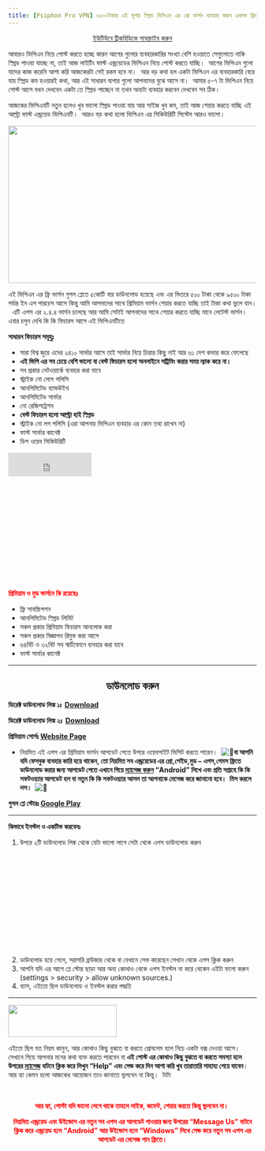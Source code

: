 ```yaml
---
title: [Psiphon Pro VPN] ৯৫০০টাকার এই সুপার স্প্রিড ভিপিএন এর প্রো ভার্সন ব্যবহার করুন একদম ফ্রিতে সাথে রিভিও [18MB]
---
```

<div class="post_paragraph">
<div align="center">
<a href="https://bit.ly/subscribetrickbd">ইউটিউবে ট্রিকবিডিকে সাবস্ক্রাইব করুন</a> </div>
<p>আবারও ভিপিএন নিয়ে পোস্ট করতে হচ্ছে কারন আগের গুলোর ব্যবহারকারির সংখ্যা বেশি হওয়াতে সেগুলোতে নাকি স্প্রিড পাওয়া যাচ্ছে না, তাই আজ লাইটিং ফাস্ট এন্ড্রয়েডের ভিপিএন নিয়ে পোস্ট করতে যাচ্ছি।&nbsp; আগের ভিপিএন গুলো যাদের কাজ করেনি আশা করি আজকেরটা সেই রকম হবে না।&nbsp; আর বড় কথা হল একটা ভিপিএন এর ব্যবহারকারি বেরে যায় স্প্রিড কম হওয়ারই কথা, আর এই সাধারন ব্যপার গুলো আপনাদের বুঝে আসে না।&nbsp; আমার ৫-৭ টা ভিপিএন নিয়ে পোস্ট আসে যখন দেখবেন একটা তে স্প্রিড পাচ্ছেন না তখন অন্যটা ব্যবহার করবেন দেখবেন সব ঠিক।</p>
<p>আজকের ভিপিএনটি নতুন হলেও খুব ভালো স্প্রিড পাওয়া যায় আর সাইজ খুব কম, তাই আজ শেয়ার করতে যাচ্ছি এই আল্ট্রা ফাস্ট এন্ড্রয়েড ভিপিএনটি।&nbsp; আরও বড় কথা হলো ভিপিএন এর সিকিউরিটি সিস্টেম আরও ভালো।</p>
<p><img class="aligncenter wp-image-408 size-full" src="https://techbd.altervista.org/wp-content/uploads/2019/10/Psiphon-Pro-VPN-01.jpg" alt="" width="562" height="319"></p>
<p>এই ভিপিএন এর ফ্রি ভার্সন গুগল প্লেতে ৫কোটি বার ডাউনলোড হয়েছে এবং এর ভিতরে ৫০০ টাকা থেকে ৯৫০০ টাকা পর্যন্ত ইন এপ পারচেস আসে কিন্তু আমি আপনাদের সাথে প্রিমিয়াম ভার্সন শেয়ার করতে যাচ্ছি তাই টাকা কথা ভুলে যান।&nbsp; এটি এপস এর ২.৪.৪ ভার্সন চলেছে আর আমি সেটাই আপনাদের সাথে শেয়ার করতে যাচ্ছি মানে লেটেস্ট ভার্সন।&nbsp; এবার চলুন দেখি কি কি ফিচারস আসে এই ভিপিএনটিতে</p>
<p><strong>সাধারন ফিচারস সমূহুঃ</strong></p>
<ul>
<li>সারা বিশ্ব জুরে এদের ২৪১০ সার্ভার আসে তাই সার্ভার নিয়ে চিন্তার কিছু নাই আর ৬১ দেশ কভার করে ফেলেছে</li>
<li><strong>এই ভিপি এর সব চেয়ে বেশি ভালো বা বেস্ট ফিচারস হলো অনলাইনে সট্রিমিং করার সময় ল্যাক করে না।</strong></li>
<li>সব প্রকার নেটওয়ার্কে ব্যবহার করা যাবে</li>
<li>স্ট্রাইক নো লোগ পলিসি</li>
<li>আনলিমিটেড ব্যান্ডউইথ</li>
<li>আনলিমিটেড সার্ভার</li>
<li>নো রেজিশট্রেশন</li>
<li><strong>বেস্ট ফিচারস হলো আল্ট্রা হাই স্প্রিড</strong></li>
<li>স্ট্রাইক নো লগ পলিসি (এরা আপনার ভিপিএন ব্যবহার এর কোন তথ্য রাখেন না)</li>
<li>ফাস্ট সার্ভার কানেক্ট</li>
<li>ডিপ ওয়েব সিকিউরিটি</li>
</ul><div class="trickbd-ad inside-post-ad inside_posts_p_1_ad_code" style="margin-top: 10px; margin-bottom: 10px"><div style="text-indent: 0px; margin: 0px; padding: 0px; background: transparent none repeat scroll 0% 0%; border-style: none; float: none; line-height: normal; font-size: 1px; vertical-align: baseline; display: inline-block; width: 169px; height: 48px;" id="___ytsubscribe_1"><iframe ng-non-bindable="" hspace="0" marginheight="0" marginwidth="0" scrolling="no" style="position: static; top: 0px; width: 169px; margin: 0px; border-style: none; left: 0px; visibility: visible; height: 48px;" tabindex="0" vspace="0" id="I1_1571743308294" name="I1_1571743308294" src="https://www.youtube.com/subscribe_embed?usegapi=1&amp;channelid=UC3OTCCJNrjyPhcRFzLPYd3g&amp;layout=full&amp;theme=dark&amp;count=default&amp;origin=https%3A%2F%2Ftrickbd.com&amp;gsrc=3p&amp;jsh=m%3B%2F_%2Fscs%2Fapps-static%2F_%2Fjs%2Fk%3Doz.gapi.en.7kWSr24wXFc.O%2Fam%3DwQE%2Fd%3D1%2Fct%3Dzgms%2Frs%3DAGLTcCN-4ZptW5UzimRFZRBm6izu5h2ZaQ%2Fm%3D__features__#_methods=onPlusOne%2C_ready%2C_close%2C_open%2C_resizeMe%2C_renderstart%2Concircled%2Cdrefresh%2Cerefresh%2Conload&amp;id=I1_1571743308294&amp;_gfid=I1_1571743308294&amp;parent=https%3A%2F%2Ftrickbd.com&amp;pfname=&amp;rpctoken=19427520" data-gapiattached="true" width="100%" frameborder="0"></iframe></div>

<script async="" src="//pagead2.googlesyndication.com/pagead/js/adsbygoogle.js"></script>
<ins class="adsbygoogle" style="display: block; text-align: center; height: 200px;" data-ad-layout="in-article" data-ad-format="fluid" data-ad-client="ca-pub-3835532944205431" data-ad-slot="6270061085" data-adsbygoogle-status="done"><ins id="aswift_2_expand" style="display:inline-table;border:none;height:200px;margin:0;padding:0;position:relative;visibility:visible;width:1200px;background-color:transparent;"><ins id="aswift_2_anchor" style="display:block;border:none;height:200px;margin:0;padding:0;position:relative;visibility:visible;width:1200px;background-color:transparent;"><iframe marginwidth="0" marginheight="0" vspace="0" hspace="0" allowtransparency="true" scrolling="no" allowfullscreen="true" onload="var i=this.id,s=window.google_iframe_oncopy,H=s&amp;&amp;s.handlers,h=H&amp;&amp;H[i],w=this.contentWindow,d;try{d=w.document}catch(e){}if(h&amp;&amp;d&amp;&amp;(!d.body||!d.body.firstChild)){if(h.call){setTimeout(h,0)}else if(h.match){try{h=s.upd(h,i)}catch(e){}w.location.replace(h)}}" id="aswift_2" name="aswift_2" style="left:0;position:absolute;top:0;border:0px;width:1200px;height:200px;" width="1200" height="200" frameborder="0"></iframe></ins></ins></ins>
<script>
     (adsbygoogle = window.adsbygoogle || []).push({});
</script></div>
<p><span style="color: #ff0000"><strong>প্রিমিয়াম ও মুড ভার্সনে কি রয়েছেঃ</strong></span></p>
<ul>
<li>ফ্রি সাবস্ক্রিপশন</li>
<li>আনলিমিটেড স্প্রিড লিমিট</li>
<li>সকল প্রকার প্রিমিয়াম ফিচারস আনলোক করা</li>
<li>সকল প্রকার বিজ্ঞাপন রিমুভ করা আসে</li>
<li>৬৪বিট ও ৩২বিট সব স্মার্টফোনে ব্যবহার করা যাবে</li>
<li>ফাস্ট সার্ভার কানেক্ট</li>
</ul>
<hr>
<h2 style="text-align: center">ডাউনলোড করুন</h2>
<p><strong>ডিরেক্ট ডাউনলোড লিঙ্ক ১ঃ&nbsp; <a href="https://usersdrive.com/ewcqenlr4s42.html">Download</a></strong></p>
<p><strong>ডিরেক্ট ডাউনলোড লিঙ্ক ২ঃ&nbsp; <a href="https://intoupload.net/667bxgluol9l">Download</a></strong></p>
<p><strong>প্রিমিয়াম সোর্সঃ <a href="https://mksorb.com/psiphon-pro-apk/">Website Page</a></strong></p>
<ul>
<li>নিয়মিত এই এপস এর প্রিমিয়াম ভার্সন আপডেট পেতে উপরে ওয়েবসাইট ভিসিট করতে পারেন।&nbsp; <img draggable="false" class="emoji" alt="🔔" src="https://s.w.org/images/core/emoji/11/svg/1f514.svg"><strong>বা আপনি যদি ফেসবুক ব্যবহার কারি হয়ে থাকেন, তো নিয়মিত সব এন্ড্রয়েডের এর প্রো,পেইড,মুড – এপস,গেমস ফ্রিতে ডাউনলোড করার জন্য আপডেট পেতে এখানে গিয়ে <a href="https://m.me/MKsOrbOfficial">ম্যাসেজ করুন</a> “Android” লিখে এবং প্রতি সপ্তাহে কি কি সফটওয়্যার আপডেট হল বা নতুন কি কি সফটওয়্যার আসল তা আপনাকে মেসেজ করে জানানো হবে।&nbsp; মিস করলে লস।&nbsp; <img draggable="false" class="emoji" alt="🔔" src="https://s.w.org/images/core/emoji/11/svg/1f514.svg"></strong></li>
</ul>
<p><strong>গুগল প্লে স্টোরঃ <a href="https://play.google.com/store/apps/details?id=com.psiphon3.subscription&amp;hl=en">Google Play</a></strong></p>
<hr>
<p><strong>কিভাবে ইনস্টল ও একটিভ করবেনঃ</strong></p>
<ol>
<li>উপরে ২টি ডাউনলোড লিঙ্ক থেকে যেটা ভালো লাগে সেটা থেকে এপস ডাউনলোড করুন</li><div class="trickbd-ad inside-post-ad inside_posts_p_8_ad_code" style="margin-top: 10px; margin-bottom: 10px"><script async="" src="//pagead2.googlesyndication.com/pagead/js/adsbygoogle.js"></script>
<ins class="adsbygoogle" style="display: block; text-align: center; height: 200px;" data-ad-layout="in-article" data-ad-format="fluid" data-ad-client="ca-pub-3835532944205431" data-ad-slot="6270061085" data-adsbygoogle-status="done"><ins id="aswift_3_expand" style="display:inline-table;border:none;height:200px;margin:0;padding:0;position:relative;visibility:visible;width:1200px;background-color:transparent;"><ins id="aswift_3_anchor" style="display:block;border:none;height:200px;margin:0;padding:0;position:relative;visibility:visible;width:1200px;background-color:transparent;"><iframe marginwidth="0" marginheight="0" vspace="0" hspace="0" allowtransparency="true" scrolling="no" allowfullscreen="true" onload="var i=this.id,s=window.google_iframe_oncopy,H=s&amp;&amp;s.handlers,h=H&amp;&amp;H[i],w=this.contentWindow,d;try{d=w.document}catch(e){}if(h&amp;&amp;d&amp;&amp;(!d.body||!d.body.firstChild)){if(h.call){setTimeout(h,0)}else if(h.match){try{h=s.upd(h,i)}catch(e){}w.location.replace(h)}}" id="aswift_3" name="aswift_3" style="left:0;position:absolute;top:0;border:0px;width:1200px;height:200px;" width="1200" height="200" frameborder="0"></iframe></ins></ins></ins>
<script>
     (adsbygoogle = window.adsbygoogle || []).push({});
</script></div>
<li>ডাউনলোড হয়ে গেলে, সরাসরি ব্রাউজার থেকে বা যেখানে সেভ করেছেন সেখান থেকে এপস ক্লিক করুন</li>
<li>আপনি যদি এর আগে প্লে স্টোর ছাড়া আর অন্য কোথাও থেকে এপস ইনস্টল না করে থেকেন এইটা ফলো করুন (settings &gt; security &gt; allow unknown sources.)</li>
<li>ব্যাস, এইতো ছিল ডাউনলোড ও ইনস্টল করার পদ্ধতি</li>
</ol>
<hr>
<p><a href="https://m.me/MKsOrbOfficial" target="_blank" rel="noopener noreferrer"><img class="alignnone" src="https://inboxer.xeroneit.net/assets/images/messenger_button/1.png" alt="" width="220" height="65"></a></p>
<p>এইতো ছিল যত নিয়ম কানুন, আর কোথাও কিছু বুঝতে বা করতে প্রোবলেম হলে নিচে একটা বক্স দেওয়া আসে।&nbsp; সেখানে গিয়ে আপনার মনের কথা ব্যক্ত করতে পারবেন বা <strong>এই পোস্ট এর কোথাও কিছু বুঝতে বা করতে সমস্যা হলে উপরের <a href="https://m.me/MKsOrbOfficial">ম্যাসেজ</a> বাটনে ক্লিক করে লিখুন “Help” এবং সেন্ড করে দিন আশা করি খুব তারাতারি সাহায্য পেয়ে যাবেন</strong>।&nbsp; আর হ্যা কেমন হলো আজকের আয়োজন তাও জানাতে ভুলবেন না কিন্তু।&nbsp; টাটা</p>
<p>&nbsp;</p>
<p style="text-align: center"><span style="color: #ff0000"><strong>আর হ্যা, পোস্টা যদি ভালো লেগে থাকে তাহলে লাইক, কমেন্ট, শেয়ার করতে কিন্তু ভুলবেন না।&nbsp;</strong></span></p>
<p style="text-align: center"><strong><span style="color: #ff0000">নিয়মিত এন্ড্রয়েড এবং উইন্ডোস এর নতুন সব এপস এর আপডেট পাওয়ার জন্য উপরের “Message Us” বাটনে ক্লিক করে এন্ড্রয়েড হলে “Android” আর উইন্ডোস হলে “Windows” লিখে সেন্ড করে নতুন সব এপস এর আপডেট এর মেসেজ পান ফ্রিতে।</span></strong></p>

</div>
